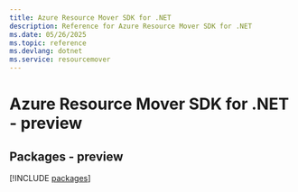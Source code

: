 ```yaml
---
title: Azure Resource Mover SDK for .NET
description: Reference for Azure Resource Mover SDK for .NET
ms.date: 05/26/2025
ms.topic: reference
ms.devlang: dotnet
ms.service: resourcemover
---
```

# Azure Resource Mover SDK for .NET - preview
## Packages - preview
[!INCLUDE [packages](resource-mover-index.md)]